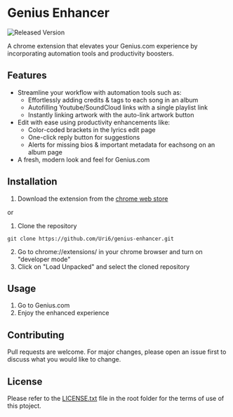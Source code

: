 # Genius Enhancer

![Released Version](https://img.shields.io/chrome-web-store/v/hnkhjljomklfcnfnbbikoddbolmpaifl?color=ffff65&label=Released%20Version&logo=Google%20Chrome&logoColor=white)

A chrome extension that elevates your Genius.com experience by incorporating automation tools and productivity boosters.

## Features
- Streamline your workflow with automation tools such as:
  - Effortlessly adding credits & tags to each song in an album
  - Autofilling Youtube/SoundCloud links with a single playlist link
  - Instantly linking artwork with the auto-link artwork button
- Edit with ease using productivity enhancements like:
  - Color-coded brackets in the lyrics edit page
  - One-click reply button for suggestions
  - Alerts for missing bios & important metadata for eachsong on an album page
- A fresh, modern look and feel for Genius.com

## Installation
1. Download the extension from the [chrome web store](https://chrome.google.com/webstore/detail/genius-enhancer-beta/hnkhjljomklfcnfnbbikoddbolmpaifl)

or

1. Clone the repository
```
git clone https://github.com/Uri6/genius-enhancer.git
```

2. Go to chrome://extensions/ in your chrome browser and turn on "developer mode"
3. Click on "Load Unpacked" and select the cloned repository

## Usage
1. Go to Genius.com
2. Enjoy the enhanced experience

## Contributing
Pull requests are welcome. For major changes, please open an issue first to discuss what you would like to change.

## License
Please refer to the [LICENSE.txt](/LICENSE.md) file in the root folder for the terms of use of this ptoject.